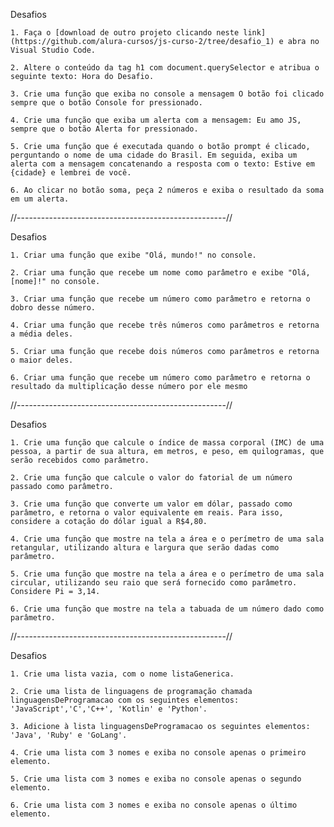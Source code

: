 Desafios

    1. Faça o [download de outro projeto clicando neste link](https://github.com/alura-cursos/js-curso-2/tree/desafio_1) e abra no Visual Studio Code.

    2. Altere o conteúdo da tag h1 com document.querySelector e atribua o seguinte texto: Hora do Desafio.

    3. Crie uma função que exiba no console a mensagem O botão foi clicado sempre que o botão Console for pressionado.

    4. Crie uma função que exiba um alerta com a mensagem: Eu amo JS, sempre que o botão Alerta for pressionado.

    5. Crie uma função que é executada quando o botão prompt é clicado, perguntando o nome de uma cidade do Brasil. Em seguida, exiba um alerta com a mensagem concatenando a resposta com o texto: Estive em {cidade} e lembrei de você.

    6. Ao clicar no botão soma, peça 2 números e exiba o resultado da soma em um alerta.


//----------------------------------------------------//

Desafios

    1. Criar uma função que exibe "Olá, mundo!" no console.

    2. Criar uma função que recebe um nome como parâmetro e exibe "Olá, [nome]!" no console.

    3. Criar uma função que recebe um número como parâmetro e retorna o dobro desse número.

    4. Criar uma função que recebe três números como parâmetros e retorna a média deles.

    5. Criar uma função que recebe dois números como parâmetros e retorna o maior deles.

    6. Criar uma função que recebe um número como parâmetro e retorna o resultado da multiplicação desse número por ele mesmo


//----------------------------------------------------//

Desafios

    1. Crie uma função que calcule o índice de massa corporal (IMC) de uma pessoa, a partir de sua altura, em metros, e peso, em quilogramas, que serão recebidos como parâmetro.

    2. Crie uma função que calcule o valor do fatorial de um número passado como parâmetro.

    3. Crie uma função que converte um valor em dólar, passado como parâmetro, e retorna o valor equivalente em reais. Para isso, considere a cotação do dólar igual a R$4,80.

    4. Crie uma função que mostre na tela a área e o perímetro de uma sala retangular, utilizando altura e largura que serão dadas como parâmetro.

    5. Crie uma função que mostre na tela a área e o perímetro de uma sala circular, utilizando seu raio que será fornecido como parâmetro. Considere Pi = 3,14.

    6. Crie uma função que mostre na tela a tabuada de um número dado como parâmetro.


//----------------------------------------------------//

Desafios

    1. Crie uma lista vazia, com o nome listaGenerica.
    
    2. Crie uma lista de linguagens de programação chamada linguagensDeProgramacao com os seguintes elementos: 'JavaScript','C','C++', 'Kotlin' e 'Python'.
    
    3. Adicione à lista linguagensDeProgramacao os seguintes elementos: 'Java', 'Ruby' e 'GoLang'.
    
    4. Crie uma lista com 3 nomes e exiba no console apenas o primeiro elemento.
    
    5. Crie uma lista com 3 nomes e exiba no console apenas o segundo elemento.
    
    6. Crie uma lista com 3 nomes e exiba no console apenas o último elemento.